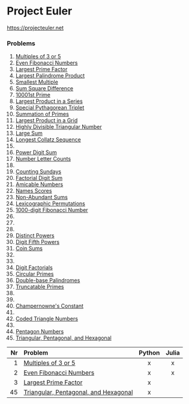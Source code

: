 # Project Euler

https://projecteuler.net

### Problems

1. [Multiples of 3 or 5](https://projecteuler.net/problem=1)
2. [Even Fibonacci Numbers](https://projecteuler.net/problem=2)
3. [Largest Prime Factor](https://projecteuler.net/problem=3)
4. [Largest Palindrome Product](https://projecteuler.net/problem=4)
5. [Smallest Multiple](https://projecteuler.net/problem=5)
6. [Sum Square Difference](https://projecteuler.net/problem=6)
7. [10001st Prime](https://projecteuler.net/problem=7)
8. [Largest Product in a Series](https://projecteuler.net/problem=8)
9. [Special Pythagorean Triplet](https://projecteuler.net/problem=9)
10. [Summation of Primes](https://projecteuler.net/problem=10)
11. [Largest Product in a Grid](https://projecteuler.net/problem=11)
12. [Highly Divisible Triangular Number](https://projecteuler.net/problem=12)
13. [Large Sum](https://projecteuler.net/problem=13)
14. [Longest Collatz Sequence](https://projecteuler.net/problem=14)
15. 
16. [Power Digit Sum](https://projecteuler.net/problem=16)
17. [Number Letter Counts](https://projecteuler.net/problem=17)
18. 
19. [Counting Sundays](https://projecteuler.net/problem=19)
20. [Factorial Digit Sum](https://projecteuler.net/problem=20)
21. [Amicable Numbers](https://projecteuler.net/problem=21)
22. [Names Scores](https://projecteuler.net/problem=22)
23. [Non-Abundant Sums](https://projecteuler.net/problem=23)
24. [Lexicographic Permutations](https://projecteuler.net/problem=24)
25. [1000-digit Fibonacci Number](https://projecteuler.net/problem=25)
26. 
27. 
28. 
29. [Distinct Powers](https://projecteuler.net/problem=29)
30. [Digit Fifth Powers](https://projecteuler.net/problem=30)
31. [Coin Sums](https://projecteuler.net/problem=31)
32. 
33. 
34. [Digit Factorials](https://projecteuler.net/problem=34)
35. [Circular Primes](https://projecteuler.net/problem=35)
36. [Double-base Palindromes](https://projecteuler.net/problem=36)
37. [Truncatable Primes](https://projecteuler.net/problem=37)
38. 
39. 
40. [Champernowne's Constant](https://projecteuler.net/problem=40)
41. 
42. [Coded Triangle Numbers](https://projecteuler.net/problem=42)
43. 
44. [Pentagon Numbers](https://projecteuler.net/problem=44)
45. [Triangular, Pentagonal, and Hexagonal](https://projecteuler.net/problem=45)

| Nr   | Problem                                                                     | Python | Julia |
|-----:|:----------------------------------------------------------------------------|:------:|:-----:|
|   1 | [Multiples of 3 or 5](https://projecteuler.net/problem=1)                    | x      | x     |
|   2 | [Even Fibonacci Numbers](https://projecteuler.net/problem=2)                 | x      | x     |
|   3 | [Largest Prime Factor](https://projecteuler.net/problem=3)                   | x      |       |
|  45 | [Triangular, Pentagonal, and Hexagonal](https://projecteuler.net/problem=45) | x      |       |
